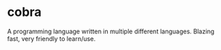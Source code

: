 # cobra
A programming language written in multiple different languages. Blazing fast, very friendly to learn/use.
